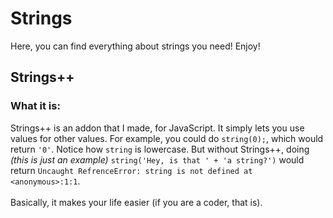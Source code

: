 # Strings
Here, you can find everything about strings you need! Enjoy!
<br/>

<!-- string -->

## Strings++
### What it is:
Strings++ is an addon that I made, for JavaScript. It simply lets you use values for other values. For example, you could do `string(0);`, which would return `'0'`. Notice how `string` is lowercase. But without Strings++, doing <em>(this is just an example)</em> `string('Hey, is that ' + 'a string?')` would return `Uncaught RefrenceError: string is not defined at <anonymous>:1:1`.
<br /><br />
Basically, it makes your life easier (if you are a coder, that is).
